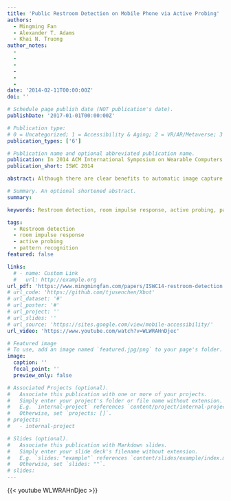 ```yaml
---
title: 'Public Restroom Detection on Mobile Phone via Active Probing'
authors:
  - Mingming Fan
  - Alexander T. Adams
  - Khai N. Truong
author_notes:
  - 
  - 
  -
  -
  -
  -
date: '2014-02-11T00:00:00Z'
doi: ''

# Schedule page publish date (NOT publication's date).
publishDate: '2017-01-01T00:00:00Z'

# Publication type: 
# 0 = Uncategorized; 1 = Accessibility & Aging; 2 = VR/AR/Metaverse; 3 = Human-AI Collaboration; 4 = UX Methodology; 5 = Social Computing; 6 = Sensing;  7 = Thesis; 8 = Patent
publication_types: ['6']

# Publication name and optional abbreviated publication name.
publication: In 2014 ACM International Symposium on Wearable Computers (ISWC'14)
publication_short: ISWC 2014

abstract: Although there are clear benefits to automatic image capture services by wearable devices, image capture sometimes happens in sensitive spaces where camera use is not appropriate. In this paper, we tackle this problem by focusing on detecting when the user of a wearable device is located in a specific type of private space---the public restroom---so that the image capture can be disabled. We present an infrastructure-independent method that uses just the microphone and the speaker on a commodity mobile phone. Our method actively probes the environment by playing a 0.1 seconds sine wave sweep sound and then analyzes the impulse response (IR) by extracting MFCCs features. These features are then used to train an SVM model. Our evaluation results show that we can train a general restroom model which is able to recognize new restrooms. We demonstrate that this approach works on different phone hardware. Furthermore, the volume levels, occupancy and presence of other sounds do not affect recognition in significant ways. We discuss three types of errors that the prediction model has and evaluate two proposed smoothing algorithms for improving recognition.

# Summary. An optional shortened abstract.
summary:

keywords: Restroom detection, room impulse response, active probing, pattern recognition

tags:
  - Restroom detection
  - room impulse response
  - active probing
  - pattern recognition
featured: false

links:
  # - name: Custom Link
  #   url: http://example.org
url_pdf: 'https://www.mingmingfan.com/papers/ISWC14-restroom-detection.pdf'
# url_code: 'https://github.com/tjusenchen/Xbot'
# url_dataset: '#'
# url_poster: '#'
# url_project: ''
# url_slides: ''
# url_source: 'https://sites.google.com/view/mobile-accessibility/'
url_video: 'https://www.youtube.com/watch?v=WLWRAHnDjec'

# Featured image
# To use, add an image named `featured.jpg/png` to your page's folder.
image:
  caption: ''
  focal_point: ''
  preview_only: false

# Associated Projects (optional).
#   Associate this publication with one or more of your projects.
#   Simply enter your project's folder or file name without extension.
#   E.g. `internal-project` references `content/project/internal-project/index.md`.
#   Otherwise, set `projects: []`.
# projects:
#   - internal-project

# Slides (optional).
#   Associate this publication with Markdown slides.
#   Simply enter your slide deck's filename without extension.
#   E.g. `slides: "example"` references `content/slides/example/index.md`.
#   Otherwise, set `slides: ""`.
# slides:
---
```


{{< youtube WLWRAHnDjec >}}


